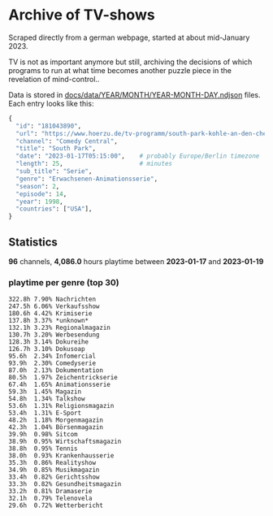 # Archive of TV-shows

Scraped directly from a german webpage, started at about mid-January 2023.

TV is not as important anymore but still, archiving the decisions of which programs to run at what time
becomes another puzzle piece in the revelation of mind-control.. 

Data is stored in [docs/data/YEAR/MONTH/YEAR-MONTH-DAY.ndjson](docs/data/) files. 
Each entry looks like this:

```python
{
  "id": "181043890", 
  "url": "https://www.hoerzu.de/tv-programm/south-park-kohle-an-den-chefkoch/bid_181043890/", 
  "channel": "Comedy Central", 
  "title": "South Park", 
  "date": "2023-01-17T05:15:00",    # probably Europe/Berlin timezone 
  "length": 25,                     # minutes 
  "sub_title": "Serie", 
  "genre": "Erwachsenen-Animationsserie", 
  "season": 2, 
  "episode": 14, 
  "year": 1998, 
  "countries": ["USA"],
}
```

## Statistics

**96** channels, **4,086.0** hours playtime between **2023-01-17** and **2023-01-19**


### playtime per genre (top 30)

    322.8h 7.90% Nachrichten
    247.5h 6.06% Verkaufsshow
    180.6h 4.42% Krimiserie
    137.8h 3.37% *unknown*
    132.1h 3.23% Regionalmagazin
    130.7h 3.20% Werbesendung
    128.3h 3.14% Dokureihe
    126.7h 3.10% Dokusoap
    95.6h  2.34% Infomercial
    93.9h  2.30% Comedyserie
    87.0h  2.13% Dokumentation
    80.5h  1.97% Zeichentrickserie
    67.4h  1.65% Animationsserie
    59.3h  1.45% Magazin
    54.8h  1.34% Talkshow
    53.6h  1.31% Religionsmagazin
    53.4h  1.31% E-Sport
    48.2h  1.18% Morgenmagazin
    42.3h  1.04% Börsenmagazin
    39.9h  0.98% Sitcom
    38.9h  0.95% Wirtschaftsmagazin
    38.8h  0.95% Tennis
    38.0h  0.93% Krankenhausserie
    35.3h  0.86% Realityshow
    34.9h  0.85% Musikmagazin
    33.4h  0.82% Gerichtsshow
    33.3h  0.82% Gesundheitsmagazin
    33.2h  0.81% Dramaserie
    32.1h  0.79% Telenovela
    29.6h  0.72% Wetterbericht
